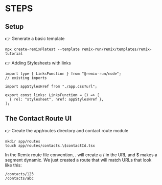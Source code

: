 # STEPS

## Setup

👉 Generate a basic template

```
npx create-remix@latest --template remix-run/remix/templates/remix-tutorial
```

👉 Adding Stylesheets with links

```
import type { LinksFunction } from "@remix-run/node";
// existing imports

import appStylesHref from "./app.css?url";

export const links: LinksFunction = () => [
  { rel: "stylesheet", href: appStylesHref },
];
```

## The Contact Route UI

👉 Create the app/routes directory and contact route module

```
mkdir app/routes
touch app/routes/contacts.\$contactId.tsx
```
In the Remix route file convention, . will create a / in the URL and $ makes a segment dynamic. We just created a route that will match URLs that look like this:

    /contacts/123
    /contacts/abc

